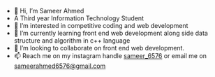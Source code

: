 - 👋 Hi, I’m Sameer Ahmed
- A Third year Information Technology Student
- 👀 I’m interested in competitive coding and web development
- 🌱 I’m currently learning front end web development along side data structure and algorithm in c++ language
- 💞️ I’m looking to collaborate on front end web development.
- 📫 Reach me on my instagram handle [sameer_6576](https://www.instagram.com/sameer_6576/) or email me on sameerahmed6576@gmail.com


<!---
sameer6576/sameer6576 is a ✨ special ✨ repository because its `README.md` (this file) appears on your GitHub profile.
You can click the Preview link to take a look at your changes.
--->
